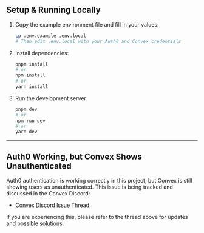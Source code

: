 ## Setup & Running Locally

1. Copy the example environment file and fill in your values:

	```bash
	cp .env.example .env.local
	# Then edit .env.local with your Auth0 and Convex credentials
	```

2. Install dependencies:

	```bash
	pnpm install
	# or
	npm install
	# or
	yarn install
	```

3. Run the development server:

	```bash
	pnpm dev
	# or
	npm run dev
	# or
	yarn dev
	```

---

## Auth0 Working, but Convex Shows Unauthenticated

Auth0 authentication is working correctly in this project, but Convex is still showing users as unauthenticated. This issue is being tracked and discussed in the Convex Discord:

- [Convex Discord Issue Thread](https://discord.com/channels/1019350475847499849/1432677929606840331)

If you are experiencing this, please refer to the thread above for updates and possible solutions.
